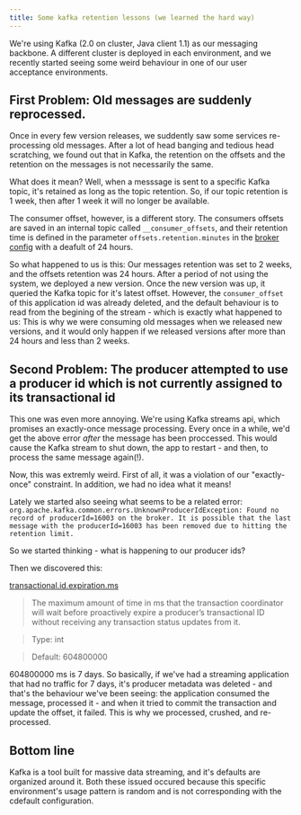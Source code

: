 ```yaml
---
title: Some kafka retention lessons (we learned the hard way)
---
```



We're using Kafka (2.0 on cluster, Java client 1.1) as our messaging backbone. A different cluster is deployed in each environment, and we recently started seeing some weird behaviour in one of our user acceptance environments.

## First Problem: Old messages are suddenly reprocessed. 

Once in every few version releases, we suddently saw some services re-processing old messages. After a lot of head banging and tedious head scratching, we found out that in Kafka, the retention on the offsets and the retention on the messages is not necessarily the same. 

What does it mean? Well, when a messsage is sent to a specific Kafka topic, it's retained as long as the topic retention. So, if our topic retention is 1 week, then after 1 week it will no longer be available. 

The consumer offset, however, is a different story. The consumers offsets are saved in an internal topic called `__consumer_offsets`, and their retention time is defined in the parameter `offsets.retention.minutes` in the [broker config](https://kafka.apache.org/documentation/#brokerconfigs) with a deafult of 24 hours. 

So what happened to us is this: Our messages retention was set to 2 weeks, and the offsets retention was 24 hours. After a period of not using the system, we deployed a new version. Once the new version was up, it queried the Kafka topic for it's latest offset. However, the `consumer_offset` of this application id was already deleted, and the default behaviour is to read from the begining of the stream - which is exactly what happened to us: This is why we were consuming old messages when we released new versions, and it would only happen if we released versions after more than 24 hours and less than 2 weeks. 

## Second Problem: The producer attempted to use a producer id which is not currently assigned to its transactional id

This one was even more annoying. We're using Kafka streams api, which promises an exactly-once message processing. Every once in a while, we'd get the above error *after* the message has been proccessed. This would cause the Kafka stream to shut down, the app to restart - and then, to process the same message again(!). 

Now, this was extremly weird. First of all, it was a violation of our "exactly-once" constraint. In addition, we had no idea what it means!

Lately we started also seeing what seems to be a related error: 
`org.apache.kafka.common.errors.UnknownProducerIdException: Found no record of producerId=16003 on the broker. It is possible that the last message with the producerId=16003 has been removed due to hitting the retention limit.`

So we started thinking - what is happening to our producer ids? 

Then we discovered this: 

[transactional.id.expiration.ms](https://docs.confluent.io/current/installation/configuration/broker-configs.html#transactional-id-expiration-ms)

>The maximum amount of time in ms that the transaction coordinator will wait before proactively expire a producer’s transactional ID without receiving any transaction status updates from it.

> Type: int

> Default: 604800000

604800000 ms is 7 days. So basically, if we've had a streaming application that had no traffic for 7 days, it's producer metadata was deleted - and that's the behaviour we've been seeing: the application consumed the message, processed it - and when it tried to commit the transaction and update the offset, it failed. This is why we processed, crushed, and re-processed. 

## Bottom line

Kafka is a tool built for massive data streaming, and it's defaults are organized around it. Both these issued occured because this specific environment's usage pattern is random and is not corresponding with the cdefault configuration. 
